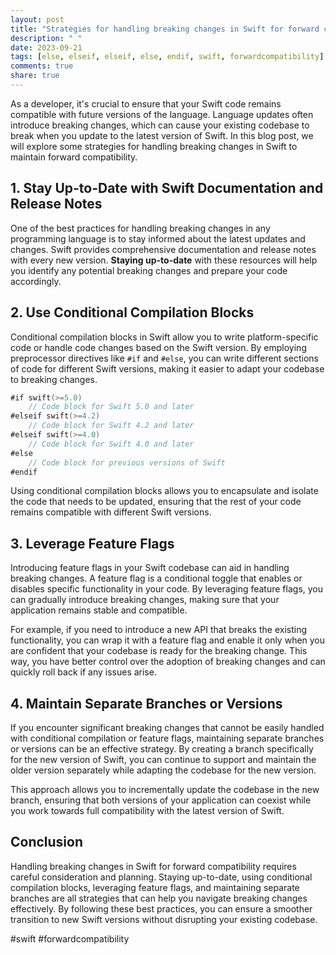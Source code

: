 ```yaml
---
layout: post
title: "Strategies for handling breaking changes in Swift for forward compatibility"
description: " "
date: 2023-09-21
tags: [else, elseif, elseif, else, endif, swift, forwardcompatibility]
comments: true
share: true
---
```


As a developer, it's crucial to ensure that your Swift code remains compatible with future versions of the language. Language updates often introduce breaking changes, which can cause your existing codebase to break when you update to the latest version of Swift. In this blog post, we will explore some strategies for handling breaking changes in Swift to maintain forward compatibility.

## 1. Stay Up-to-Date with Swift Documentation and Release Notes 

One of the best practices for handling breaking changes in any programming language is to stay informed about the latest updates and changes. Swift provides comprehensive documentation and release notes with every new version. **Staying up-to-date** with these resources will help you identify any potential breaking changes and prepare your code accordingly.

## 2. Use Conditional Compilation Blocks

Conditional compilation blocks in Swift allow you to write platform-specific code or handle code changes based on the Swift version. By employing preprocessor directives like `#if` and `#else`, you can write different sections of code for different Swift versions, making it easier to adapt your codebase to breaking changes.

```swift
#if swift(>=5.0)
    // Code block for Swift 5.0 and later
#elseif swift(>=4.2)
    // Code block for Swift 4.2 and later
#elseif swift(>=4.0)
    // Code block for Swift 4.0 and later
#else
    // Code block for previous versions of Swift
#endif
```

Using conditional compilation blocks allows you to encapsulate and isolate the code that needs to be updated, ensuring that the rest of your code remains compatible with different Swift versions.

## 3. Leverage Feature Flags

Introducing feature flags in your Swift codebase can aid in handling breaking changes. A feature flag is a conditional toggle that enables or disables specific functionality in your code. By leveraging feature flags, you can gradually introduce breaking changes, making sure that your application remains stable and compatible.

For example, if you need to introduce a new API that breaks the existing functionality, you can wrap it with a feature flag and enable it only when you are confident that your codebase is ready for the breaking change. This way, you have better control over the adoption of breaking changes and can quickly roll back if any issues arise.

## 4. Maintain Separate Branches or Versions

If you encounter significant breaking changes that cannot be easily handled with conditional compilation or feature flags, maintaining separate branches or versions can be an effective strategy. By creating a branch specifically for the new version of Swift, you can continue to support and maintain the older version separately while adapting the codebase for the new version.

This approach allows you to incrementally update the codebase in the new branch, ensuring that both versions of your application can coexist while you work towards full compatibility with the latest version of Swift.

## Conclusion

Handling breaking changes in Swift for forward compatibility requires careful consideration and planning. Staying up-to-date, using conditional compilation blocks, leveraging feature flags, and maintaining separate branches are all strategies that can help you navigate breaking changes effectively. By following these best practices, you can ensure a smoother transition to new Swift versions without disrupting your existing codebase.

#swift #forwardcompatibility